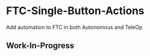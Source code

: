 # FTC-Single-Button-Actions
Add automation to FTC in both Autonomous and TeleOp

## Work-In-Progress